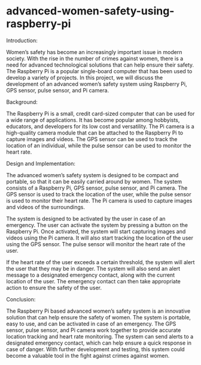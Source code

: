 # advanced-women-safety-using-raspberry-pi
Introduction:

Women’s safety has become an increasingly important issue in modern society. With the rise in the number of crimes against women, there is a need for advanced technological solutions that can help ensure their safety. The Raspberry Pi is a popular single-board computer that has been used to develop a variety of projects. In this project, we will discuss the development of an advanced women’s safety system using Raspberry Pi, GPS sensor, pulse sensor, and Pi camera.

Background:

The Raspberry Pi is a small, credit card-sized computer that can be used for a wide range of applications. It has become popular among hobbyists, educators, and developers for its low cost and versatility. The Pi camera is a high-quality camera module that can be attached to the Raspberry Pi to capture images and videos. The GPS sensor can be used to track the location of an individual, while the pulse sensor can be used to monitor the heart rate.

Design and Implementation:

The advanced women’s safety system is designed to be compact and portable, so that it can be easily carried around by women. The system consists of a Raspberry Pi, GPS sensor, pulse sensor, and Pi camera. The GPS sensor is used to track the location of the user, while the pulse sensor is used to monitor their heart rate. The Pi camera is used to capture images and videos of the surroundings.

The system is designed to be activated by the user in case of an emergency. The user can activate the system by pressing a button on the Raspberry Pi. Once activated, the system will start capturing images and videos using the Pi camera. It will also start tracking the location of the user using the GPS sensor. The pulse sensor will monitor the heart rate of the user.

If the heart rate of the user exceeds a certain threshold, the system will alert the user that they may be in danger. The system will also send an alert message to a designated emergency contact, along with the current location of the user. The emergency contact can then take appropriate action to ensure the safety of the user.

Conclusion:

The Raspberry Pi based advanced women’s safety system is an innovative solution that can help ensure the safety of women. The system is portable, easy to use, and can be activated in case of an emergency. The GPS sensor, pulse sensor, and Pi camera work together to provide accurate location tracking and heart rate monitoring. The system can send alerts to a designated emergency contact, which can help ensure a quick response in case of danger. With further development and testing, this system could become a valuable tool in the fight against crimes against women.

